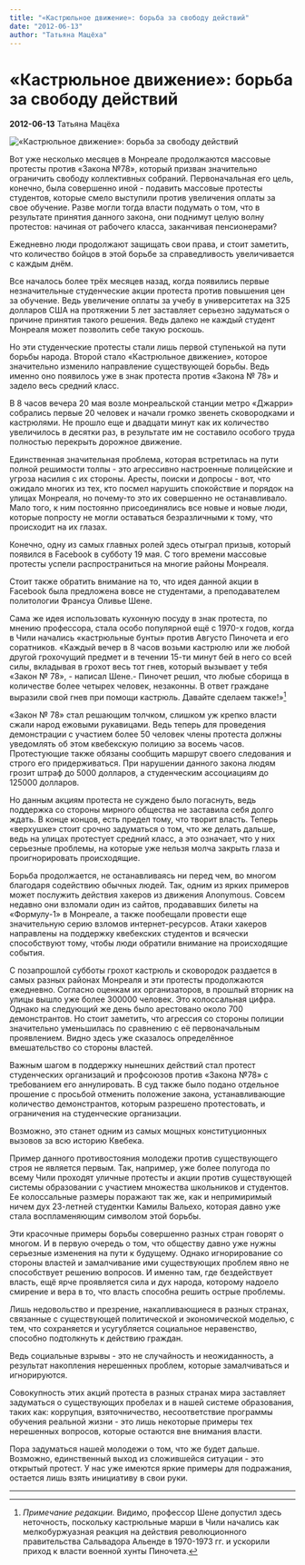 ```yaml
---
title: "«Кастрюльное движение»: борьба за свободу действий"
date: "2012-06-13"
author: "Татьяна Мацёха"
---
```


# «Кастрюльное движение»: борьба за свободу действий

**2012-06-13** Татьяна Мацёха

![«Кастрюльное движение»: борьба за свободу действий](http://m.ruvr.ru/data/2012/05/25/1292920404/2_Was6506598.jpg)

Вот уже несколько месяцев в Монреале продолжаются массовые протесты против «Закона №78», который призван значительно ограничить свободу коллективных собраний. Первоначальная его цель, конечно, была совершенно иной - подавить массовые протесты студентов, которые смело выступили против увеличения оплаты за свое обучение. Разве могли тогда власти подумать о том, что в результате принятия данного закона, они поднимут целую волну протестов: начиная от рабочего класса, заканчивая пенсионерами?

Ежедневно люди продолжают защищать свои права, и стоит заметить, что количество бойцов в этой борьбе за справедливость увеличивается с каждым днём.

Все началось более трёх месяцев назад, когда появились первые незначительные студенческие акции протеста против повышения цен за обучение. Ведь увеличение оплаты за учебу в университетах на 325 долларов США на протяжении 5 лет заставляет серьезно задуматься о причине принятия такого решения. Ведь далеко не каждый студент Монреаля может позволить себе такую роскошь.

Но эти студенческие протесты стали лишь первой ступенькой на пути борьбы народа. Второй стало «Кастрюльное движение», которое значительно изменило направление существующей борьбы. Ведь именно оно появилось уже в знак протеста против «Закона № 78» и задело весь средний класс.

В 8 часов вечера 20 мая возле монреальской станции метро «Джарри» собрались первые 20 человек и начали громко звенеть сковородками и кастрюлями. Не прошло еще и двадцати минут как их количество увеличилось в десятки раз, в результате им не составило особого труда полностью перекрыть дорожное движение.

Единственная значительная проблема, которая встретилась на пути полной решимости толпы - это агрессивно настроенные полицейские и угроза насилия с их стороны. Аресты, поиски и допросы - вот, что ожидало многих из тех, кто посмел нарушить спокойствие и порядок на улицах Монреаля, но почему-то это их совершенно не останавливало. Мало того, к ним постоянно присоединялись все новые и новые люди, которые попросту не могли оставаться безразличными к тому, что происходит на их глазах.

Конечно, одну из самых главных ролей здесь отыграл призыв, который появился в Facebook в субботу 19 мая. С того времени массовые протесты успели распространиться на многие районы Монреаля.

Стоит также обратить внимание на то, что идея данной акции в Facebook была предложена вовсе не студентами, а преподавателем политологии Франсуа Оливье Шене.

Сама же идея использовать кухонную посуду в знак протеста, по мнению профессора, стала особо популярной ещё c 1970-х годов, когда в Чили начались «кастрюльные бунты» против Августо Пиночета и его соратников. «Каждый вечер в 8 часов возьми кастрюлю или же любой другой грохочущий предмет и в течении 15-ти минут бей в него со всей силы, вкладывая в грохот весь тот гнев, который вызывает у тебя «Закон № 78», - написал Шене.- Пиночет решил, что любые сборища в количестве более четырех человек, незаконны. В ответ граждане выразили свой гнев при помощи кастрюль. Давайте сделаем также!»[^1]

«Закон № 78» стал решающим толчком, слишком уж крепко власти сжали народ ежовыми рукавицами. Ведь теперь для проведения демонстрации с участием более 50 человек члены протеста должны уведомлять об этом квебекскую полицию за восемь часов. Протестующие также обязаны сообщить маршрут своего следования и строго его придерживаться. При нарушении данного закона людям грозит штраф до 5000 долларов, а студенческим ассоциациям до 125000 долларов.

Но данным акциям протеста не суждено было погаснуть, ведь поддержка со стороны мирного общества не заставила себя долго ждать. В конце концов, есть предел тому, что творит власть. Теперь «верхушке» стоит срочно задуматься о том, что же делать дальше, ведь на улицах протестует средний класс, а это означает, что у них серьезные проблемы, на которые уже нельзя молча закрыть глаза и проигнорировать происходящие.

Борьба продолжается, не останавливаясь ни перед чем, во многом благодаря содействию обычных людей. Так, одним из ярких примеров может послужить действия хакеров из движения Anonymous. Совсем недавно они взломали один из сайтов, продававших билеты на «Формулу-1» в Монреале, а также пообещали провести еще значительную серию взломов интернет-ресурсов. Атаки хакеров направлены на поддержку квебекских студентов и всячески способствуют тому, чтобы люди обратили внимание на происходящие события.

С позапрошлой субботы грохот кастрюль и сковородок раздается в самых разных районах Монреаля и эти протесты продолжаются ежедневно. Согласно оценкам их организаторов, в прошлый вторник на улицы вышло уже более 300000 человек. Это колоссальная цифра. Однако на следующий же день было арестовано около 700 демонстрантов. Но стоит заметить, что агрессия со стороны полиции значительно уменьшилась по сравнению с её первоначальным проявлением. Видно здесь уже сказалось определённое вмешательство со стороны властей.

Важным шагом в поддержку нынешних действий стал протест студенческих организаций и профсоюзов против «Закона №78» с требованием его аннулировать. В суд также было подано отдельное прошение с просьбой отменить положение закона, устанавливающие количество демонстрантов, которым разрешено протестовать, и ограничения на студенческие организации.

Возможно, это станет одним из самых мощных конституционных вызовов за всю историю Квебека.

Пример данного противостояния молодежи против существующего строя не является первым. Так, например, уже более полугода по всему Чили проходят уличные протесты и акции против существующей системы образовании с участием множества школьников и студентов. Ее колоссальные размеры поражают так же, как и непримиримый ничем дух 23-летней студентки Камилы Вальехо, которая давно уже стала воспламеняющим символом этой борьбы.

Эти красочные примеры борьбы совершенно разных стран говорят о многом. И в первую очередь о том, что обществу давно уже нужны серьезные изменения на пути к будущему. Однако игнорирование со стороны властей и замалчивание ими существующих проблем явно не способствует решению вопросов. И именно там, где бездействует власть, ещё ярче проявляется сила и дух народа, которому надоело смирение и вера в то, что власть способна решить острые проблемы.

Лишь недовольство и презрение, накапливающиеся в разных странах, связанные с существующей политической и экономической моделью, с тем, что сохраняется и усугубляется социальное неравенство, способно подтолкнуть к действию граждан.

Ведь социальные взрывы - это не случайность и неожиданность, а результат накопления нерешенных проблем, которые замалчиваться и игнорируются.

Совокупность этих акций протеста в разных странах мира заставляет задуматься о существующих пробелах и в нашей системе образования, таких как: коррупция, взяточничество, несоответствие программы обучения реальной жизни - это лишь некоторые примеры тех нерешенных вопросов, которые остаются вне внимания власти.

Пора задуматься нашей молодежи о том, что же будет дальше. Возможно, единственный выход из сложившейся ситуации - это открытый протест. У нас уже имеются яркие примеры для подражания, остается лишь взять инициативу в свои руки.

_________

[^1]: *Примечание редакции.* Видимо, профессор Шене допустил здесь неточность, поскольку кастрюльные марши в Чили начались как мелкобуржуазная реакция на действия революционного правительства Сальвадора Альенде в 1970-1973 гг. и ускорили приход к власти военной хунты Пиночета.